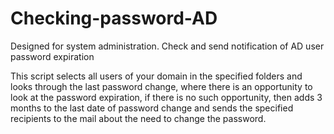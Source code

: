 # Checking-password-AD
Designed for system administration. Check and send notification of AD user password expiration

This script selects all users of your domain in the specified folders and looks through the last password change, where there is an opportunity to look at the password expiration, if there is no such opportunity, then adds 3 months to the last date of password change and sends the specified recipients to the mail about the need to change the password.
